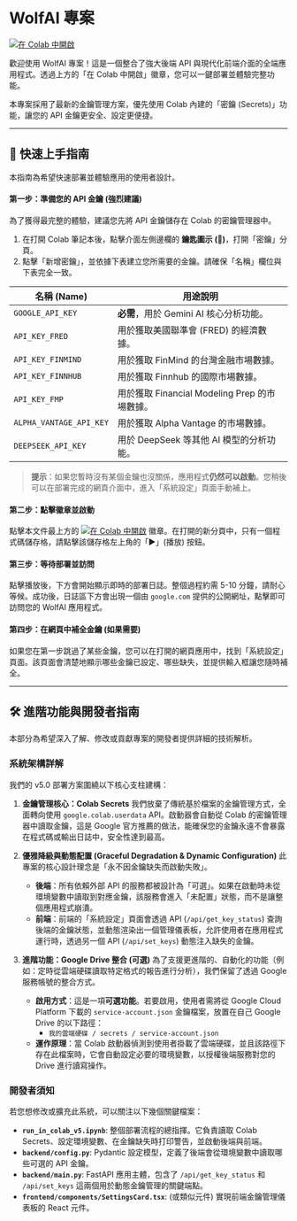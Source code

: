 # WolfAI 專案

[![在 Colab 中開啟](https://colab.research.google.com/assets/colab-badge.svg)](https://colab.research.google.com/github/hsp1234-web/wolfAI_v1/blob/main/run_in_colab_v5.ipynb)

歡迎使用 WolfAI 專案！這是一個整合了強大後端 API 與現代化前端介面的全端應用程式。透過上方的「在 Colab 中開啟」徽章，您可以一鍵部署並體驗完整功能。

本專案採用了最新的金鑰管理方案，優先使用 Colab 內建的「密鑰 (Secrets)」功能，讓您的 API 金鑰更安全、設定更便捷。

-----

## 🚀 快速上手指南

本指南為希望快速部署並體驗應用的使用者設計。

#### **第一步：準備您的 API 金鑰 (強烈建議)**

為了獲得最完整的體驗，建議您先將 API 金鑰儲存在 Colab 的密鑰管理器中。

1.  在打開 Colab 筆記本後，點擊介面左側邊欄的 **鑰匙圖示 (🔑)**，打開「密鑰」分頁。
2.  點擊「新增密鑰」，並依據下表建立您所需要的金鑰。請確保「名稱」欄位與下表完全一致。

| 名稱 (Name)             | 用途說明                                     |
| ----------------------- | -------------------------------------------- |
| `GOOGLE_API_KEY`        | **必需**，用於 Gemini AI 核心分析功能。        |
| `API_KEY_FRED`          | 用於獲取美國聯準會 (FRED) 的經濟數據。         |
| `API_KEY_FINMIND`       | 用於獲取 FinMind 的台灣金融市場數據。          |
| `API_KEY_FINNHUB`       | 用於獲取 Finnhub 的國際市場數據。            |
| `API_KEY_FMP`           | 用於獲取 Financial Modeling Prep 的市場數據。 |
| `ALPHA_VANTAGE_API_KEY` | 用於獲取 Alpha Vantage 的市場數據。          |
| `DEEPSEEK_API_KEY`      | 用於 DeepSeek 等其他 AI 模型的分析功能。     |

> **提示**：如果您暫時沒有某個金鑰也沒關係，應用程式**仍然可以啟動**。您稍後可以在部署完成的網頁介面中，進入「系統設定」頁面手動補上。

#### **第二步：點擊徽章並啟動**

點擊本文件最上方的 [![在 Colab 中開啟](https://colab.research.google.com/assets/colab-badge.svg)](https://colab.research.google.com/github/hsp1234-web/wolfAI_v1/blob/main/run_in_colab_v5.ipynb) 徽章。在打開的新分頁中，只有一個程式碼儲存格，請點擊該儲存格左上角的「▶️」(播放) 按鈕。

#### **第三步：等待部署並訪問**

點擊播放後，下方會開始顯示即時的部署日誌。整個過程約需 5-10 分鐘，請耐心等候。成功後，日誌區下方會出現一個由 `google.com` 提供的公開網址，點擊即可訪問您的 WolfAI 應用程式。

#### **第四步：在網頁中補全金鑰 (如果需要)**

如果您在第一步跳過了某些金鑰，您可以在打開的網頁應用中，找到「系統設定」頁面。該頁面會清楚地顯示哪些金鑰已設定、哪些缺失，並提供輸入框讓您隨時補全。

-----

## 🛠️ 進階功能與開發者指南

本部分為希望深入了解、修改或貢獻專案的開發者提供詳細的技術解析。

### 系統架構詳解

我們的 v5.0 部署方案圍繞以下核心支柱建構：

1.  **金鑰管理核心：Colab Secrets**
    我們放棄了傳統基於檔案的金鑰管理方式，全面轉向使用 `google.colab.userdata` API。啟動器會自動從 Colab 的密鑰管理器中讀取金鑰，這是 Google 官方推薦的做法，能確保您的金鑰永遠不會暴露在程式碼或輸出日誌中，安全性達到最高。

2.  **優雅降級與動態配置 (Graceful Degradation & Dynamic Configuration)**
    此專案的核心設計理念是「永不因金鑰缺失而啟動失敗」。

      * **後端**：所有依賴外部 API 的服務都被設計為「可選」。如果在啟動時未從環境變數中讀取到對應金鑰，該服務會進入「未配置」狀態，而不是讓整個應用程式崩潰。
      * **前端**：前端的「系統設定」頁面會透過 API (`/api/get_key_status`) 查詢後端的金鑰狀態，並動態渲染出一個管理儀表板，允許使用者在應用程式運行時，透過另一個 API (`/api/set_keys`) 動態注入缺失的金鑰。

3.  **進階功能：Google Drive 整合 (可選)**
    為了支援更進階的、自動化的功能（例如：定時從雲端硬碟讀取特定格式的報告進行分析），我們保留了透過 Google 服務帳號的整合方式。

      * **啟用方式**：這是一項**可選功能**。若要啟用，使用者需將從 Google Cloud Platform 下載的 `service-account.json` 金鑰檔案，放置在自己 Google Drive 的以下路徑：
          * `我的雲端硬碟 / secrets / service-account.json`
      * **運作原理**：當 Colab 啟動器偵測到使用者掛載了雲端硬碟，並且該路徑下存在此檔案時，它會自動設定必要的環境變數，以授權後端服務對您的 Drive 進行讀寫操作。

### 開發者須知

若您想修改或擴充此系統，可以關注以下幾個關鍵檔案：

  * **`run_in_colab_v5.ipynb`**: 整個部署流程的總指揮。它負責讀取 Colab Secrets、設定環境變數、在金鑰缺失時打印警告，並啟動後端與前端。
  * **`backend/config.py`**: Pydantic 設定模型，定義了後端會從環境變數中讀取哪些可選的 API 金鑰。
  * **`backend/main.py`**: FastAPI 應用主體，包含了 `/api/get_key_status` 和 `/api/set_keys` 這兩個用於動態金鑰管理的關鍵端點。
  * **`frontend/components/SettingsCard.tsx`**: (或類似元件) 實現前端金鑰管理儀表板的 React 元件。
